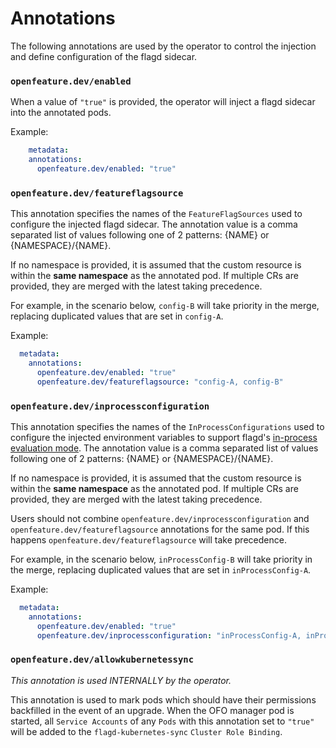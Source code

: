 # Annotations

The following annotations are used by the operator to control the injection and define configuration of the flagd sidecar.

### `openfeature.dev/enabled`

When a value of `"true"` is provided, the operator will inject a flagd sidecar into the annotated pods.  

Example: 
```yaml
    metadata:
    annotations:
      openfeature.dev/enabled: "true"
```

### `openfeature.dev/featureflagsource`

This annotation specifies the names of the `FeatureFlagSources` used to configure the injected flagd sidecar.
The annotation value is a comma separated list of values following one of 2 patterns: {NAME} or {NAMESPACE}/{NAME}. 

If no namespace is provided, it is assumed that the custom resource is within the **same namespace** as the annotated pod.
If multiple CRs are provided, they are merged with the latest taking precedence. 

For example, in the scenario below, `config-B` will take priority in the merge, replacing duplicated values that are set in `config-A`.

Example:
```yaml
  metadata:
    annotations:
      openfeature.dev/enabled: "true"
      openfeature.dev/featureflagsource: "config-A, config-B"
```

### `openfeature.dev/inprocessconfiguration`

This annotation specifies the names of the `InProcessConfigurations` used to configure the injected environment variables to support flagd's [in-process evaluation mode](https://flagd.dev/architecture/#in-process-evaluation).
The annotation value is a comma separated list of values following one of 2 patterns: {NAME} or {NAMESPACE}/{NAME}. 

If no namespace is provided, it is assumed that the custom resource is within the **same namespace** as the annotated pod.
If multiple CRs are provided, they are merged with the latest taking precedence.

Users should not combine `openfeature.dev/inprocessconfiguration` and `openfeature.dev/featureflagsource` annotations
for the same pod. If this happens `openfeature.dev/featureflagsource` will take precedence.

For example, in the scenario below, `inProcessConfig-B` will take priority in the merge, replacing duplicated values that are set in `inProcessConfig-A`.

Example:
```yaml
  metadata:
    annotations:
      openfeature.dev/enabled: "true"
      openfeature.dev/inprocessconfiguration: "inProcessConfig-A, inProcessConfig-B"
```

### `openfeature.dev/allowkubernetessync`
*This annotation is used INTERNALLY by the operator.*

This annotation is used to mark pods which should have their permissions backfilled in the event of an upgrade.
When the OFO manager pod is started, all `Service Accounts` of any `Pods` with this annotation set to `"true"` will be added to the `flagd-kubernetes-sync` `Cluster Role Binding`.
